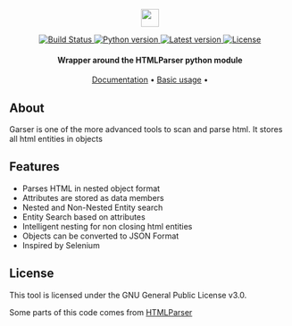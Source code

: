 <p align="center">
  <img src="https://grayhat12.github.io/compiler/favicon_io/favicon-32x32.png" width="32" />
</p>
<div align="center">
  <a href="https://travis-ci.org/github/GrayHat12/garser">
    <img src="https://api.travis-ci.org/GrayHat12/garser.svg?branch=master&status=created" alt="Build Status" />
  </a>
  <a href="#">
    <img src="https://img.shields.io/badge/python-3.7-blue.svg?style=flat-square" alt="Python version" />
  </a>
  <a href="https://github.com/grayhat12/garser/releases">
    <img src="https://img.shields.io/github/v/release/grayhat12/garser.svg?style=flat-square" alt="Latest version" />
  </a>
  <a href="https://github.com/grayhat12/garser/blob/master/LICENSE">
    <img src="https://img.shields.io/github/license/grayhat12/garser.svg?style=flat-square" alt="License" />
  </a>
</div>

<h4 align="center">Wrapper around the HTMLParser python module</h4>

<p align="center">
  <a href="https://grayhat12.github.io/garser/">Documentation</a> •
  <a href="https://grayhat12.github.io/garser/usage/">Basic usage</a> •
</p>

## About

Garser is one of the more advanced tools to scan and parse html. It stores all html entities in objects

## Features

- Parses HTML in nested object format
- Attributes are stored as data members
- Nested and Non-Nested Entity search
- Entity Search based on attributes
- Intelligent nesting for non closing html entities
- Objects can be converted to JSON Format
- Inspired by Selenium


## License

This tool is licensed under the GNU General Public License v3.0.

Some parts of this code comes from [HTMLParser](https://docs.python.org/2/library/htmlparser.html)
